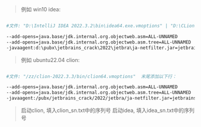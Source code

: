 
> 例如 win10 idea:
```bash

#文件: "D:\IntelliJ IDEA 2022.3.2\bin\idea64.exe.vmoptions" | "D:\CLion 2022.3.3\bin\clion64.exe.vmoptions" 末尾添加以下行：

--add-opens=java.base/jdk.internal.org.objectweb.asm=ALL-UNNAMED
--add-opens=java.base/jdk.internal.org.objectweb.asm.tree=ALL-UNNAMED
-javaagent:d:\pubx\jetbrains_crack\2022\jetbra\ja-netfilter.jar=jetbrains
```


> 例如 ubuntu22.04 clion:
```bash

#文件: "/zz/clion-2022.3.3/bin/clion64.vmoptions"  末尾添加以下行：

--add-opens=java.base/jdk.internal.org.objectweb.asm=ALL-UNNAMED
--add-opens=java.base/jdk.internal.org.objectweb.asm.tree=ALL-UNNAMED
-javaagent:/pubx/jetbrains_crack/2022/jetbra/ja-netfilter.jar=jetbrains
```


> 启动clion, 填入clion_sn.txt中的序列号
> 启动idea,  填入idea_sn.txt中的序列号
